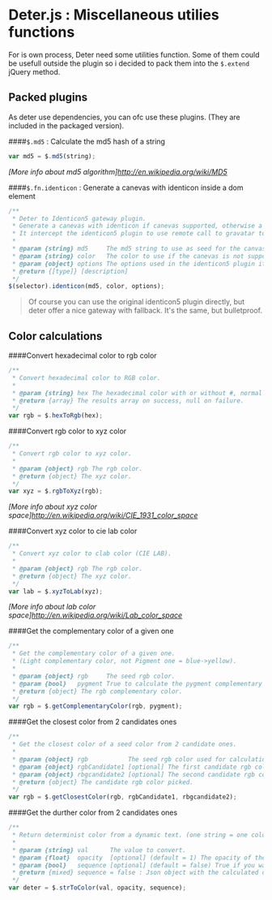 Deter.js : Miscellaneous utilies functions
==========================================

For is own process, Deter need some utilities function. Some of them could be usefull outside the plugin so i decided to pack them into the `$.extend` jQuery method.

Packed plugins
--------------

As deter use dependencies, you can ofc use these plugins. (They are included in the packaged version).

####`$.md5` : Calculate the md5 hash of a string

```javascript
var md5 = $.md5(string);
```

*[More info about md5 algorithm]<http://en.wikipedia.org/wiki/MD5>*

####`$.fn.identicon` : Generate a canevas with identicon inside a dom element

```javascript
/**
 * Deter to Identicon5 gateway plugin.
 * Generate a canevas with identicon if canevas supported, otherwise a determinist background color.
 * It intercept the identicon5 plugin to use remote call to gravatar to stay 100% client side.
 *
 * @param {string} md5     The md5 string to use as seed for the canvas. If md5 = null, the canevas will be suppressed (usefull to come back to the initial state).
 * @param {string} color   The color to use if the canevas is not supported (for old browsers).
 * @param {object} options The options used in the identicon5 plugin itself.
 * @return {[type]} [description]
 */
$(selector).identicon(md5, color, options);
```

> Of course you can use the original identicon5 plugin directly, but deter offer a nice gateway with fallback. It's the same, but bulletproof.

Color calculations
------------------

####Convert hexadecimal color to rgb color

```javascript
/**
 * Convert hexadecimal color to RGB color.
 *
 * @param {string} hex The hexadecimal color with or without #, normal (#ddeeff) or combined (#def) format.
 * @return {array} The results array on success, null on failure.
 */
var rgb = $.hexToRgb(hex);
```

####Convert rgb color to xyz color

```javascript
/**
 * Convert rgb color to xyz color.
 *
 * @param {object} rgb The rgb color.
 * @return {object} The xyz color.
 */
var xyz = $.rgbToXyz(rgb);
```

*[More info about xyz color space]<http://en.wikipedia.org/wiki/CIE_1931_color_space>*

####Convert xyz color to cie lab color

```javascript
/**
 * Convert xyz color to clab color (CIE LAB).
 *
 * @param {object} rgb The rgb color.
 * @return {object} The xyz color.
 */
var lab = $.xyzToLab(xyz);
```
*[More info about lab color space]<http://en.wikipedia.org/wiki/Lab_color_space>*

####Get the complementary color of a given one

```javascript
/**
 * Get the complementary color of a given one.
 * (Light complementary color, not Pigment one = blue->yellow).
 *
 * @param {object} rgb     The seed rgb color.
 * @param {bool}   pygment True to calculate the pygment complementary color, false to calculate the light one.
 * @return {object} The rgb complementary color.
 */
var rgb = $.getComplementaryColor(rgb, pygment);
```

####Get the closest color from 2 candidates ones

```javascript
/**
 * Get the closest color of a seed color from 2 candidate ones.
 *
 * @param {object} rgb           The seed rgb color used for calculations.
 * @param {object} rgbCandidate1 [optional] The first candidate rgb color (default = black).
 * @param {object} rbgcandidate2 [optional] The second candidate rgb color (default = white).
 * @return {object} The candidate rgb color picked.
 */
var rgb = $.getClosestColor(rgb, rgbCandidate1, rbgcandidate2);
```

####Get the durther color from 2 candidates ones

```javascript
/**
 * Return determinist color from a dynamic text. (one string = one color, always the same one).
 *
 * @param {string} val      The value to convert.
 * @param {float}  opacity  [optional] (default = 1) The opacity of the color wished. Only relevant with rgba results.
 * @param {bool}   sequence [optional] (default = false) True if you want to get a full sequence of all the md5 letter by letter, false for just the final result.
 * @return {mixed} sequence = false : Json object with the calculated determinist values : {md5, hexRaw, hex, rgbRaw, rgb, rgbaRaw, rgba}, sequence = true : an array of the json objects sequence.
 */
var deter = $.strToColor(val, opacity, sequence);
```